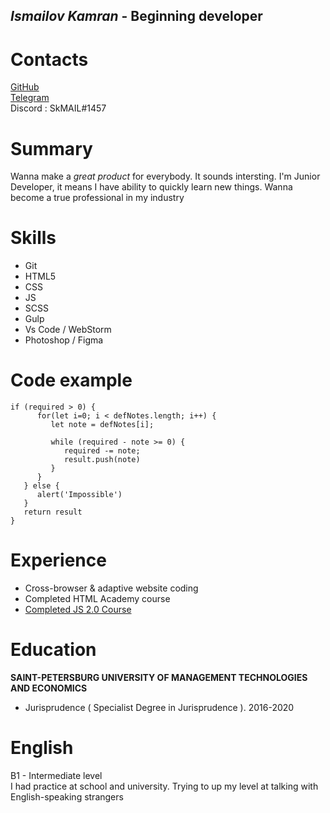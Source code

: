 ## *Ismailov Kamran* - Beginning developer

# Contacts
  [GitHub](https://github.com/SkMAIL13)  
  [Telegram](https://t.me/kamranspb)  
  Discord : SkMAIL#1457
  
# Summary

Wanna make a _great product_ for everybody. It sounds intersting. I'm Junior Developer, it means I have ability to quickly learn new things. Wanna become a true professional in my industry

# Skills
 
- Git
- HTML5
- CSS
- JS
- SCSS
- Gulp
- Vs Code / WebStorm
- Photoshop / Figma

# Code example

```
if (required > 0) {
      for(let i=0; i < defNotes.length; i++) {
         let note = defNotes[i];

         while (required - note >= 0) {
            required -= note;
            result.push(note)
         }
      }
   } else {
      alert('Impossible')
   }
   return result
}

```

# Experience 

- Cross-browser & adaptive website coding
- Сompleted HTML Academy course
- [Completed JS 2.0 Course](https://github.com/SkMAIL13/JS-2.0)

# Education

**SAINT-PETERSBURG UNIVERSITY OF MANAGEMENT TECHNOLOGIES AND ECONOMICS**
  - Jurisprudence ( Specialist Degree in Jurisprudence ). 2016-2020

# English

B1 - Intermediate level  
I had practice at school and university. Trying to up my level at talking with English-speaking strangers 
